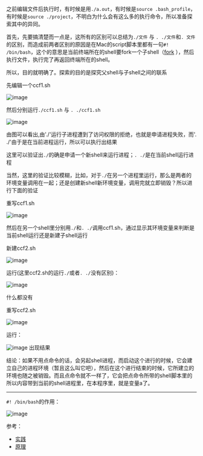 之前编辑文件后执行时，有时候是用`./a.out`，有时候是`source .bash_profile`，有时候是`source ./project`，不明白为什么会有这么多的执行命令，所以准备探索其中的异同。  

首先，先要搞清楚而一点是，这所有的区别可以总结为`./文件`  与   `. ./文件`和`. 文件`的区别，而造成前两者区别的原因是在Mac的script脚本里都有一句`#! /bin/bash`，这个的意思是当前终端所在的shell要fork一个子shell（[fork](http://xstarcd.github.io/wiki/shell/fork_exec_source.html) ），然后执行文件，执行完了再返回终端所在的shell。 


所以，目的就明确了。探索的目的是探究父shell与子shell之间的联系  

先编辑一个ccf1.sh  

![image](https://user-images.githubusercontent.com/74129445/143374764-1b32a55a-ba2d-489b-a0db-b65110834913.png)  

然后分别运行`./ccf1.sh`  与   `. ./ccf1.sh`  


![image](https://user-images.githubusercontent.com/74129445/143374713-825e4452-e513-4e38-aadf-44b791d9052c.png)  

由图可以看出,由'./'运行子进程遭到了访问权限的拒绝，也就是申请进程失败，而'. ./'由于是在当前进程运行，所以可以执行出结果  

这里可以验证出`./`的确是申请一个新shell来运行进程；`. ./`是在当前shell运行进程  

当然，这里的验证比较模糊，比如，对于`./`在另一个进程里运行，那么是两者的环境变量调用在一起；还是创建新shell新环境变量，调用完就立即销毁？所以进行下面的验证  

重写ccf1.sh  

![image](https://user-images.githubusercontent.com/74129445/143377090-bf9bf100-4ffa-4bd9-9978-d5c21c21adf8.png)  

然后在另一个shell里分别用`./`和`. ./`调用ccf1.sh，通过显示其环境变量来判断是当前shell运行还是新建子shell运行  

新建ccf2.sh

![image](https://user-images.githubusercontent.com/74129445/143377419-c7e26814-a52c-4ed9-ad52-7eb4179308fb.png)  

运行(这里ccf2.sh的运行`./`或者`. ./`没有区别)：  

![image](https://user-images.githubusercontent.com/74129445/143377473-4f746156-11a6-4d3d-b46b-92a83faad423.png)  

什么都没有  

重写ccf2.sh  

![image](https://user-images.githubusercontent.com/74129445/143377534-47bfc5af-ed1e-4a1e-990f-9302d6f675a6.png)  

运行：  

![image](https://user-images.githubusercontent.com/74129445/143377580-96489454-9627-4f9d-976e-491361d59101.png)
出现结果  

结论：如果不用点命令的话，会另起shell进程，而启动这个进行的时候，它会建立自己的进程环境（暂且这么叫它吧），然后在这个进行结束的时候，它所建立的环境也随之被销毁。而且点命令就不一样了，它会把点命令所带的shell脚本里的所以内容带到当前的shell进程里，在本程序里，就是变量a了。

---  

`#! /bin/bash`的作用：  

![image](https://user-images.githubusercontent.com/74129445/143484710-5a5f5b84-0a76-4287-8d82-3f035c667a11.png)  



参考：  
* [实践](https://www.cnblogs.com/cangqinglang/p/11085013.html)  
* [原理](http://docs.linuxtone.org/ebooks/C&CPP/c/ch31s02.html)



















































